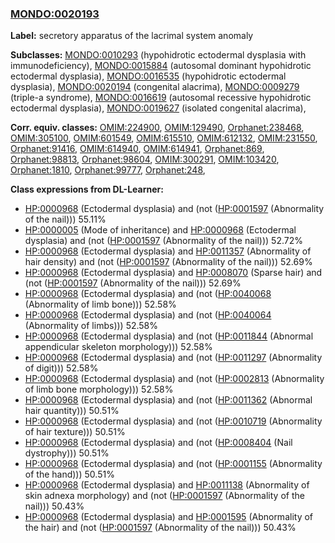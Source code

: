 
### [MONDO:0020193](http://purl.obolibrary.org/obo/MONDO_0020193)
**Label:** secretory apparatus of the lacrimal system anomaly

**Subclasses:** [MONDO:0010293](http://purl.obolibrary.org/obo/MONDO_0010293) (hypohidrotic ectodermal dysplasia with immunodeficiency), [MONDO:0015884](http://purl.obolibrary.org/obo/MONDO_0015884) (autosomal dominant hypohidrotic ectodermal dysplasia), [MONDO:0016535](http://purl.obolibrary.org/obo/MONDO_0016535) (hypohidrotic ectodermal dysplasia), [MONDO:0020194](http://purl.obolibrary.org/obo/MONDO_0020194) (congenital alacrima), [MONDO:0009279](http://purl.obolibrary.org/obo/MONDO_0009279) (triple-a syndrome), [MONDO:0016619](http://purl.obolibrary.org/obo/MONDO_0016619) (autosomal recessive hypohidrotic ectodermal dysplasia), [MONDO:0019627](http://purl.obolibrary.org/obo/MONDO_0019627) (isolated congenital alacrima), 

**Corr. equiv. classes:** [OMIM:224900](http://purl.obolibrary.org/obo/OMIM_224900), [OMIM:129490](http://purl.obolibrary.org/obo/OMIM_129490), [Orphanet:238468](http://www.orpha.net/ORDO/Orphanet_238468), [OMIM:305100](http://purl.obolibrary.org/obo/OMIM_305100), [OMIM:601549](http://purl.obolibrary.org/obo/OMIM_601549), [OMIM:615510](http://purl.obolibrary.org/obo/OMIM_615510), [OMIM:612132](http://purl.obolibrary.org/obo/OMIM_612132), [OMIM:231550](http://purl.obolibrary.org/obo/OMIM_231550), [Orphanet:91416](http://www.orpha.net/ORDO/Orphanet_91416), [OMIM:614940](http://purl.obolibrary.org/obo/OMIM_614940), [OMIM:614941](http://purl.obolibrary.org/obo/OMIM_614941), [Orphanet:869](http://www.orpha.net/ORDO/Orphanet_869), [Orphanet:98813](http://www.orpha.net/ORDO/Orphanet_98813), [Orphanet:98604](http://www.orpha.net/ORDO/Orphanet_98604), [OMIM:300291](http://purl.obolibrary.org/obo/OMIM_300291), [OMIM:103420](http://purl.obolibrary.org/obo/OMIM_103420), [Orphanet:1810](http://www.orpha.net/ORDO/Orphanet_1810), [Orphanet:99777](http://www.orpha.net/ORDO/Orphanet_99777), [Orphanet:248](http://www.orpha.net/ORDO/Orphanet_248), 

**Class expressions from DL-Learner:**

- [HP:0000968](http://purl.obolibrary.org/obo/HP_0000968) (Ectodermal dysplasia) and (not ([HP:0001597](http://purl.obolibrary.org/obo/HP_0001597) (Abnormality of the nail))) 55.11%
- [HP:0000005](http://purl.obolibrary.org/obo/HP_0000005) (Mode of inheritance) and [HP:0000968](http://purl.obolibrary.org/obo/HP_0000968) (Ectodermal dysplasia) and (not ([HP:0001597](http://purl.obolibrary.org/obo/HP_0001597) (Abnormality of the nail))) 52.72%
- [HP:0000968](http://purl.obolibrary.org/obo/HP_0000968) (Ectodermal dysplasia) and [HP:0011357](http://purl.obolibrary.org/obo/HP_0011357) (Abnormality of hair density) and (not ([HP:0001597](http://purl.obolibrary.org/obo/HP_0001597) (Abnormality of the nail))) 52.69%
- [HP:0000968](http://purl.obolibrary.org/obo/HP_0000968) (Ectodermal dysplasia) and [HP:0008070](http://purl.obolibrary.org/obo/HP_0008070) (Sparse hair) and (not ([HP:0001597](http://purl.obolibrary.org/obo/HP_0001597) (Abnormality of the nail))) 52.69%
- [HP:0000968](http://purl.obolibrary.org/obo/HP_0000968) (Ectodermal dysplasia) and (not ([HP:0040068](http://purl.obolibrary.org/obo/HP_0040068) (Abnormality of limb bone))) 52.58%
- [HP:0000968](http://purl.obolibrary.org/obo/HP_0000968) (Ectodermal dysplasia) and (not ([HP:0040064](http://purl.obolibrary.org/obo/HP_0040064) (Abnormality of limbs))) 52.58%
- [HP:0000968](http://purl.obolibrary.org/obo/HP_0000968) (Ectodermal dysplasia) and (not ([HP:0011844](http://purl.obolibrary.org/obo/HP_0011844) (Abnormal appendicular skeleton morphology))) 52.58%
- [HP:0000968](http://purl.obolibrary.org/obo/HP_0000968) (Ectodermal dysplasia) and (not ([HP:0011297](http://purl.obolibrary.org/obo/HP_0011297) (Abnormality of digit))) 52.58%
- [HP:0000968](http://purl.obolibrary.org/obo/HP_0000968) (Ectodermal dysplasia) and (not ([HP:0002813](http://purl.obolibrary.org/obo/HP_0002813) (Abnormality of limb bone morphology))) 52.58%
- [HP:0000968](http://purl.obolibrary.org/obo/HP_0000968) (Ectodermal dysplasia) and (not ([HP:0011362](http://purl.obolibrary.org/obo/HP_0011362) (Abnormal hair quantity))) 50.51%
- [HP:0000968](http://purl.obolibrary.org/obo/HP_0000968) (Ectodermal dysplasia) and (not ([HP:0010719](http://purl.obolibrary.org/obo/HP_0010719) (Abnormality of hair texture))) 50.51%
- [HP:0000968](http://purl.obolibrary.org/obo/HP_0000968) (Ectodermal dysplasia) and (not ([HP:0008404](http://purl.obolibrary.org/obo/HP_0008404) (Nail dystrophy))) 50.51%
- [HP:0000968](http://purl.obolibrary.org/obo/HP_0000968) (Ectodermal dysplasia) and (not ([HP:0001155](http://purl.obolibrary.org/obo/HP_0001155) (Abnormality of the hand))) 50.51%
- [HP:0000968](http://purl.obolibrary.org/obo/HP_0000968) (Ectodermal dysplasia) and [HP:0011138](http://purl.obolibrary.org/obo/HP_0011138) (Abnormality of skin adnexa morphology) and (not ([HP:0001597](http://purl.obolibrary.org/obo/HP_0001597) (Abnormality of the nail))) 50.43%
- [HP:0000968](http://purl.obolibrary.org/obo/HP_0000968) (Ectodermal dysplasia) and [HP:0001595](http://purl.obolibrary.org/obo/HP_0001595) (Abnormality of the hair) and (not ([HP:0001597](http://purl.obolibrary.org/obo/HP_0001597) (Abnormality of the nail))) 50.43%


